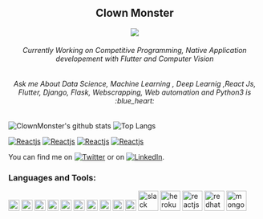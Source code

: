 <div align="center">
  <h2 align="center">Clown Monster</h2>
  
  ![](https://komarev.com/ghpvc/?username=clownmonster&color=dc143c)
  
  <h6>Currently Working on Competitive Programming, Native Application developement with Flutter and Computer Vision</h6>
  <h6>Ask me About Data Science, Machine Learning , Deep Learnig ,React Js, Flutter, Django, Flask, Webscrapping, Web automation and Python3 is :blue_heart:</h6>
</div>

![ClownMonster's github stats](https://github-readme-stats.vercel.app/api?username=clownmonster&show_icons=true&theme=dracula)
![Top Langs](https://github-readme-stats.vercel.app/api/top-langs/?username=clownmonster&layout=compact&theme=dracula)

[![Reactjs](https://github-readme-stats.vercel.app/api/pin/?username=clownmonster&repo=covid19_flutter_app&show_owner=true)](https://github.com/clownmonster/covid19_flutter_app)
[![Reactjs](https://github-readme-stats.vercel.app/api/pin/?username=clownmonster&repo=ChatBot_python&show_owner=true)](https://github.com/clownmonster/ChatBot_python)
[![Reactjs](https://github-readme-stats.vercel.app/api/pin/?username=clownmonster&repo=AgeDetection_DeepLearning&show_owner=true)](https://github.com/clownmonster/AgeDetection_DeepLearning)
[![Reactjs](https://github-readme-stats.vercel.app/api/pin/?username=clownmonster&repo=ChessAI&show_owner=true)](https://github.com/clownmonster/ChessAI)


<!-- Actual text -->

You can find me on [![Twitter][1.2]][1] or on [![LinkedIn][2.2]][2].

<!-- Icons -->

[1.2]: http://i.imgur.com/wWzX9uB.png (twitter icon without padding)
[2.2]: https://raw.githubusercontent.com/MartinHeinz/MartinHeinz/master/linkedin-3-16.png (LinkedIn icon without padding)

<!-- Links to your social media accounts -->

[1]: https://twitter.com/Clown_Monster10
[2]: https://www.linkedin.com/in/mohan-kumar-k-6bbba8184


### Languages and Tools:

<p align="left">
    <img src="https://devicons.github.io/devicon/devicon.git/icons/python/python-original.svg" alt="python" width="22" height="22"/>
  <img src="https://www.vectorlogo.zone/logos/dartlang/dartlang-icon.svg" alt="dart" width="22" height="22"/> 
 <img src="https://devicons.github.io/devicon/devicon.git/icons/django/django-original.svg" alt="django" width="22" height="22"/> 
 <img src="https://www.vectorlogo.zone/logos/firebase/firebase-icon.svg" alt="firebase" width="22" height="22"/> 
  <img src="https://www.vectorlogo.zone/logos/pocoo_flask/pocoo_flask-icon.svg" alt="flask" width="22" height="22"/>
  <img src="https://www.vectorlogo.zone/logos/flutterio/flutterio-icon.svg" alt="flutter" width="22" height="22"/>
  <img src="https://www.vectorlogo.zone/logos/git-scm/git-scm-icon.svg" alt="git" width="22" height="22"/> 
  <img src="https://devicons.github.io/devicon/devicon.git/icons/linux/linux-original.svg" alt="linux" width="22" height="22"/> 
  <img src="https://devicons.github.io/devicon/devicon.git/icons/mysql/mysql-original-wordmark.svg" alt="mysql" width="22" height="22"/> 
  <img src="https://devicons.github.io/devicon/devicon.git/icons/postgresql/postgresql-original-wordmark.svg" alt="postgresql" width="22" height="22"/>
  <img src="https://www.vectorlogo.zone/logos/slack/slack-ar21.svg" alt="slack" width="40" height="40"/>
  <img src="https://www.vectorlogo.zone/logos/heroku/heroku-ar21.svg" alt="heroku" width="40" height="40"/>
  <img src="https://www.vectorlogo.zone/logos/reactjs/reactjs-ar21.svg" alt="reactjs" width="40" height="40"/>
  <img src="https://www.vectorlogo.zone/logos/redhat/redhat-ar21.svg" alt="redhat" width="40" height="40"/>
  <img src="https://www.vectorlogo.zone/logos/mongodb/mongodb-ar21.svg" alt="mongo" width="40" height="40"/>
  
       
 </p>
 

